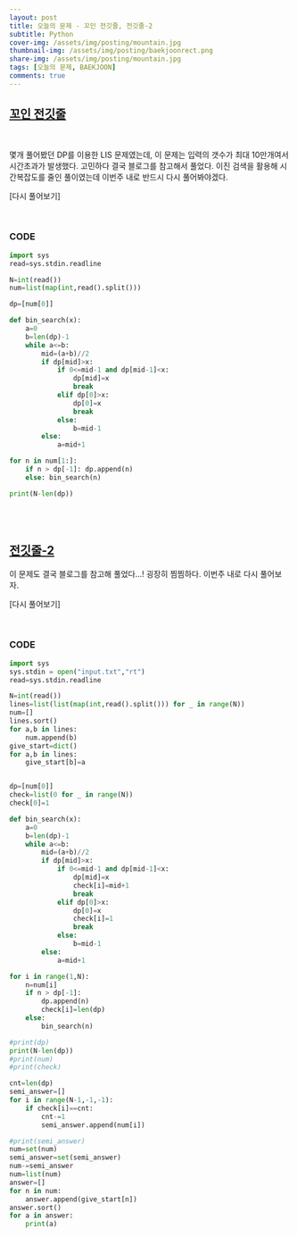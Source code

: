 ```yaml
---
layout: post
title: 오늘의 문제 - 꼬인 전깃줄, 전깃줄-2
subtitle: Python
cover-img: /assets/img/posting/mountain.jpg
thumbnail-img: /assets/img/posting/baekjoonrect.png
share-img: /assets/img/posting/mountain.jpg
tags: [오늘의 문제, BAEKJOON]
comments: true
---
```


## [꼬인 전깃줄](https://www.acmicpc.net/problem/1365)

<br>

몇개 풀어봤던 DP를 이용한 LIS 문제였는데, 이 문제는 입력의 갯수가 최대 10만개여서 시간초과가 발생했다. 고민하다 결국 블로그를 참고해서 풀었다.
이진 검색을 활용해 시간복잡도를 줄인 풀이였는데 이번주 내로 반드시 다시 풀어봐야겠다.

[다시 풀어보기]

<br>

### CODE

```python
import sys
read=sys.stdin.readline

N=int(read())
num=list(map(int,read().split()))

dp=[num[0]]

def bin_search(x):
    a=0
    b=len(dp)-1
    while a<=b:
        mid=(a+b)//2
        if dp[mid]>x:
            if 0<=mid-1 and dp[mid-1]<x:
                dp[mid]=x
                break
            elif dp[0]>x:
                dp[0]=x
                break
            else:
                b=mid-1
        else:
            a=mid+1

for n in num[1:]:
    if n > dp[-1]: dp.append(n)
    else: bin_search(n)

print(N-len(dp))
```

<br>
<br>

## [전깃줄-2](https://www.acmicpc.net/problem/2568)

이 문제도 결국 블로그를 참고해 풀었다...! 굉장히 찜찜하다.
이번주 내로 다시 풀어보자.

[다시 풀어보기]

<br>

### CODE

```python
import sys
sys.stdin = open("input.txt","rt")
read=sys.stdin.readline

N=int(read())
lines=list(list(map(int,read().split())) for _ in range(N))
num=[]
lines.sort()
for a,b in lines:
    num.append(b)
give_start=dict()
for a,b in lines:
    give_start[b]=a


dp=[num[0]]
check=list(0 for _ in range(N))
check[0]=1

def bin_search(x):
    a=0
    b=len(dp)-1
    while a<=b:
        mid=(a+b)//2
        if dp[mid]>x:
            if 0<=mid-1 and dp[mid-1]<x:
                dp[mid]=x
                check[i]=mid+1
                break
            elif dp[0]>x:
                dp[0]=x
                check[i]=1
                break
            else:
                b=mid-1
        else:
            a=mid+1

for i in range(1,N):
    n=num[i]
    if n > dp[-1]:
        dp.append(n)
        check[i]=len(dp)
    else:
        bin_search(n)

#print(dp)
print(N-len(dp))
#print(num)
#print(check)

cnt=len(dp)
semi_answer=[]
for i in range(N-1,-1,-1):
    if check[i]==cnt:
        cnt-=1
        semi_answer.append(num[i])

#print(semi_answer)
num=set(num)
semi_answer=set(semi_answer)
num-=semi_answer
num=list(num)
answer=[]
for n in num:
    answer.append(give_start[n])
answer.sort()
for a in answer:
    print(a)
```

<br>

<br>
